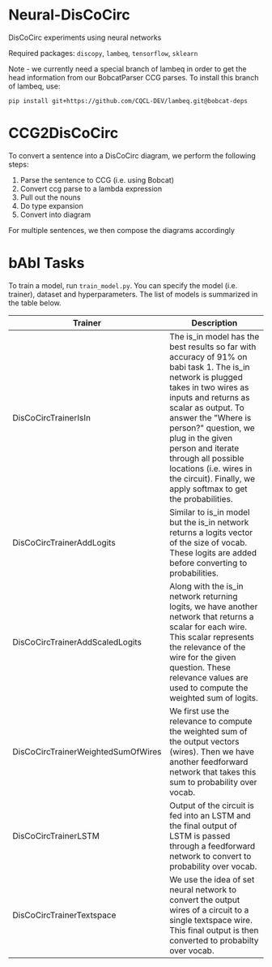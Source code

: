 # Neural-DisCoCirc

DisCoCirc experiments using neural networks

Required packages: `discopy`, `lambeq`, `tensorflow`, `sklearn`

Note - we currently need a special branch of lambeq in order to get the head information from our BobcatParser CCG parses. 
To install this branch of lambeq, use:
```
pip install git+https://github.com/CQCL-DEV/lambeq.git@bobcat-deps
```

# CCG2DisCoCirc
To convert a sentence into a DisCoCirc diagram, we perform the following steps:
1. Parse the sentence to CCG (i.e. using Bobcat)
2. Convert ccg parse to a lambda expression
3. Pull out the nouns
4. Do type expansion 
5. Convert into diagram

For multiple sentences, we then compose the diagrams accordingly



# bAbI Tasks

To train a model, run `train_model.py`. You can specify the model (i.e. trainer), dataset and hyperparameters.
The list of models is summarized in the table below.

| Trainer | Description |
| ---     | ---         |
| DisCoCircTrainerIsIn | The is_in model has the best results so far with accuracy of 91% on babi task 1. The is_in network is plugged takes in two wires as inputs and returns as scalar as output. To answer the "Where is person?" question, we plug in the given person and iterate through all possible locations (i.e. wires in the circuit). Finally, we apply softmax to get the probabilities. |
| DisCoCircTrainerAddLogits | Similar to is_in model but the is_in network returns a logits vector of the size of vocab. These logits are added before converting to probabilities.|
| DisCoCircTrainerAddScaledLogits | Along with the is_in network returning logits, we have another network that returns a scalar for each wire. This scalar represents the relevance of the wire for the given question. These relevance values are used to compute the weighted sum of logits.|
| DisCoCircTrainerWeightedSumOfWires | We first use the relevance to compute the weighted sum of the output vectors (wires). Then we have another feedforward network that takes this sum to probability over vocab.|
| DisCoCircTrainerLSTM | Output of the circuit is fed into an LSTM and the final output of LSTM is passed through a feedforward network to convert to probability over vocab. |
| DisCoCircTrainerTextspace | We use the idea of set neural network to convert the output wires of a circuit to a single textspace wire. This final output is then converted to probabilty over vocab. |

